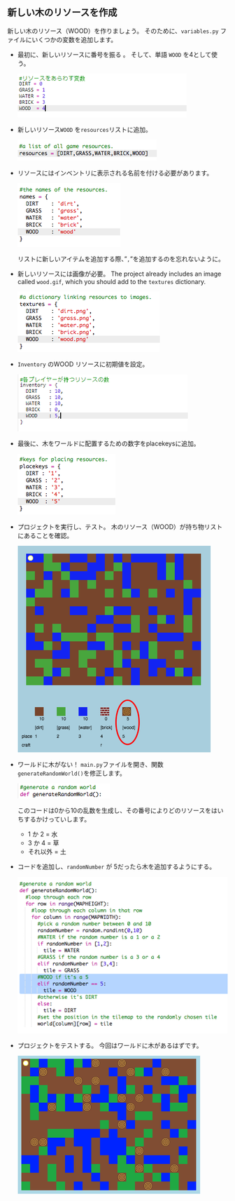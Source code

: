 ## 新しい木のリソースを作成

新しい木のリソース（WOOD）を作りましょう。 そのために、`variables.py` ファイルにいくつかの変数を追加します。

+ 最初に、新しいリソースに番号を振る 。 そして、単語 `WOOD` を4として使う。
    
    ![スクリーンショット](images/craft-wood-const.png)

+ 新しいリソース`WOOD` を`resources`リストに追加。
    
    ![スクリーンショット](images/craft-wood-resources.png)

+ リソースにはインベントリに表示される名前を付ける必要があります。
    
    ![スクリーンショット](images/craft-wood-name.png)
    
    リストに新しいアイテムを追加する際、”`,`”を追加するのを忘れないように。

+ 新しいリソースには画像が必要。 The project already includes an image called `wood.gif`, which you should add to the `textures` dictionary.
    
    ![スクリーンショット](images/craft-wood-texture.png)

+ `Inventory` のWOOD リソースに初期値を設定。
    
    ![スクリーンショット](images/craft-wood-inventory.png)

+ 最後に、木をワールドに配置するための数字をplacekeysに追加。
    
    ![スクリーンショット](images/craft-wood-placekey.png)

+ プロジェクトを実行し、テスト。 木のリソース（WOOD）が持ち物リストにあることを確認。
    
    ![スクリーンショット](images/craft-wood-test.png)

+ ワールドに木がない！ `main.py`ファイルを開き、関数`generateRandomWorld()`を修正します。
    
    ![スクリーンショット](images/craft-wood-random1.png)
    
    このコードは0から10の乱数を生成し、その番号によりどのリソースをはいちするかけっていします。
    
    + 1 か 2 = 水
    + 3 か 4 = 草
    + それ以外 = 土

+ コードを追加し、`randomNumber` が 5だったら木を追加するようにする。
    
    ![スクリーンショット](images/craft-wood-random2.png)

+ プロジェクトをテストする。 今回はワールドに木があるはずです。
    
    ![スクリーンショット](images/craft-wood-test2.png)